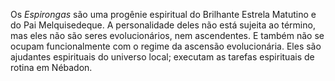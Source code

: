 ﻿Os *Espirongas* são uma progênie espiritual do Brilhante Estrela Matutino e do Pai Melquisedeque. A personalidade deles não está sujeita ao término, mas eles não são seres evolucionários, nem ascendentes. E também não se ocupam funcionalmente com o regime da ascensão evolucionária. Eles são ajudantes espirituais do universo local; executam as tarefas espirituais de rotina em Nébadon.